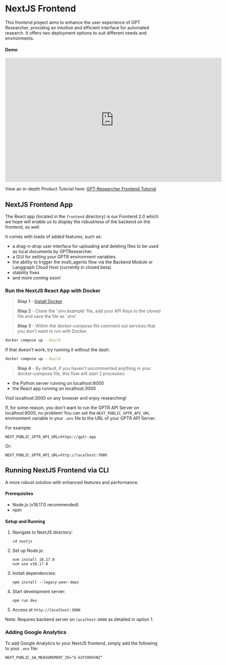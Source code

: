# NextJS Frontend

This frontend project aims to enhance the user experience of GPT Researcher, providing an intuitive and efficient interface for automated research. It offers two deployment options to suit different needs and environments.

#### Demo
<iframe height="400" width="700" src="https://github.com/user-attachments/assets/092e9e71-7e27-475d-8c4f-9dddd28934a3" frameborder="0" allow="autoplay; encrypted-media" allowfullscreen></iframe>

View an in-depth Product Tutorial here: [GPT-Researcher Frontend Tutorial](https://www.youtube.com/watch?v=hIZqA6lPusk)


## NextJS Frontend App

The React app (located in the `frontend` directory) is our Frontend 2.0 which we hope will enable us to display the robustness of the backend on the frontend, as well.

It comes with loads of added features, such as: 
 - a drag-n-drop user interface for uploading and deleting files to be used as local documents by GPTResearcher.
 - a GUI for setting your GPTR environment variables.
 - the ability to trigger the multi_agents flow via the Backend Module or Langgraph Cloud Host (currently in closed beta).
 - stability fixes
 - and more coming soon!

### Run the NextJS React App with Docker

> **Step 1** - [Install Docker](https://docs.gptr.dev/docs/gpt-researcher/getting-started/getting-started-with-docker)

> **Step 2** - Clone the '.env.example' file, add your API Keys to the cloned file and save the file as '.env'

> **Step 3** - Within the docker-compose file comment out services that you don't want to run with Docker.

```bash
docker compose up --build
```

If that doesn't work, try running it without the dash:
```bash
docker compose up --build
```

> **Step 4** - By default, if you haven't uncommented anything in your docker-compose file, this flow will start 2 processes:
 - the Python server running on localhost:8000
 - the React app running on localhost:3000

Visit localhost:3000 on any browser and enjoy researching!

If, for some reason, you don't want to run the GPTR API Server on localhost:8000, no problem! You can set the `NEXT_PUBLIC_GPTR_API_URL` environment variable in your `.env` file to the URL of your GPTR API Server.

For example:
```
NEXT_PUBLIC_GPTR_API_URL=https://gptr.app
```

Or: 
```
NEXT_PUBLIC_GPTR_API_URL=http://localhost:7000
```

## Running NextJS Frontend via CLI

A more robust solution with enhanced features and performance.

#### Prerequisites
- Node.js (v18.17.0 recommended)
- npm

#### Setup and Running

1. Navigate to NextJS directory:
   ```
   cd nextjs
   ```

2. Set up Node.js:
   ```
   nvm install 18.17.0
   nvm use v18.17.0
   ```

3. Install dependencies:
   ```
   npm install --legacy-peer-deps
   ```

4. Start development server:
   ```
   npm run dev
   ```

5. Access at `http://localhost:3000`

Note: Requires backend server on `localhost:8000` as detailed in option 1.


### Adding Google Analytics

To add Google Analytics to your NextJS frontend, simply add the following to your `.env` file:

```
NEXT_PUBLIC_GA_MEASUREMENT_ID="G-G2YVXKHJNZ"
```